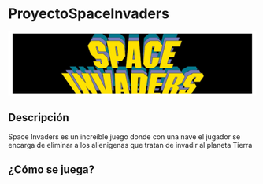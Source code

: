 # ProyectoSpaceInvaders
![Portada SpaceInvaders](/images/LogoSpaceInvaders.jpg)
## Descripción
Space Invaders es un increible juego donde con una nave el jugador se encarga de eliminar a los alienigenas que tratan de invadir al planeta Tierra
## ¿Cómo se juega?
